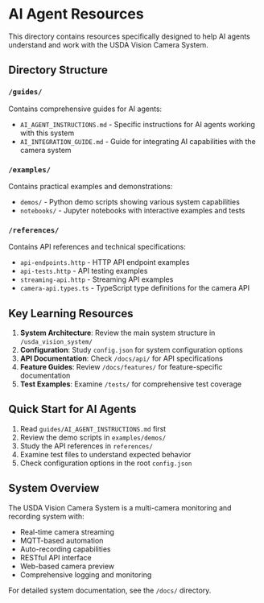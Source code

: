 # AI Agent Resources

This directory contains resources specifically designed to help AI agents understand and work with the USDA Vision Camera System.

## Directory Structure

### `/guides/`
Contains comprehensive guides for AI agents:
- `AI_AGENT_INSTRUCTIONS.md` - Specific instructions for AI agents working with this system
- `AI_INTEGRATION_GUIDE.md` - Guide for integrating AI capabilities with the camera system

### `/examples/`
Contains practical examples and demonstrations:
- `demos/` - Python demo scripts showing various system capabilities
- `notebooks/` - Jupyter notebooks with interactive examples and tests

### `/references/`
Contains API references and technical specifications:
- `api-endpoints.http` - HTTP API endpoint examples
- `api-tests.http` - API testing examples
- `streaming-api.http` - Streaming API examples
- `camera-api.types.ts` - TypeScript type definitions for the camera API

## Key Learning Resources

1. **System Architecture**: Review the main system structure in `/usda_vision_system/`
2. **Configuration**: Study `config.json` for system configuration options
3. **API Documentation**: Check `/docs/api/` for API specifications
4. **Feature Guides**: Review `/docs/features/` for feature-specific documentation
5. **Test Examples**: Examine `/tests/` for comprehensive test coverage

## Quick Start for AI Agents

1. Read `guides/AI_AGENT_INSTRUCTIONS.md` first
2. Review the demo scripts in `examples/demos/`
3. Study the API references in `references/`
4. Examine test files to understand expected behavior
5. Check configuration options in the root `config.json`

## System Overview

The USDA Vision Camera System is a multi-camera monitoring and recording system with:
- Real-time camera streaming
- MQTT-based automation
- Auto-recording capabilities
- RESTful API interface
- Web-based camera preview
- Comprehensive logging and monitoring

For detailed system documentation, see the `/docs/` directory.
